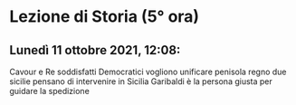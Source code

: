 #  Lezione di Storia (5° ora)
## Lunedì 11 ottobre 2021, 12:08:

Cavour e Re soddisfatti
Democratici vogliono unificare penisola
regno due sicilie
pensano di intervenire in Sicilia
Garibaldi è la persona giusta per guidare la spedizione
<!--stackedit_data:
eyJoaXN0b3J5IjpbMTg4MjkyNzEyMSwtNzM0MzQxNDM1XX0=
-->